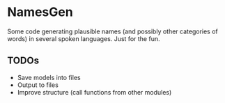 # NamesGen
Some code generating plausible names (and possibly other categories of words) in several spoken languages. Just for the fun.
## TODOs
- Save models into files
- Output to files
- Improve structure (call functions from other modules)
